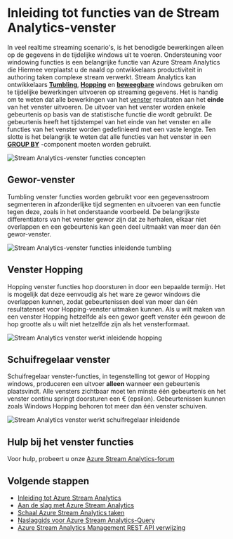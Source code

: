 <properties
    pageTitle="Inleiding tot functies van de Stream Analytics venster | Microsoft Azure"
    description="Meer informatie over de drie venster-functies in Stream Analytics (tumbling, hopping, schuiven)."
    keywords="tumbling venster venster hopping venster schuiven"
    documentationCenter=""
    services="stream-analytics"
    authors="jeffstokes72"
    manager="jhubbard"
    editor="cgronlun"
/>

<tags
    ms.service="stream-analytics"
    ms.devlang="na"
    ms.topic="article"
    ms.tgt_pltfrm="na"
    ms.workload="data-services"
    ms.date="09/26/2016"
    ms.author="jeffstok"
/>


# <a name="introduction-to-stream-analytics-window-functions"></a>Inleiding tot functies van de Stream Analytics-venster

In veel realtime streaming scenario's, is het benodigde bewerkingen alleen op de gegevens in de tijdelijke windows uit te voeren. Ondersteuning voor windowing functies is een belangrijke functie van Azure Stream Analytics die Hiermee verplaatst u de naald op ontwikkelaars productiviteit in authoring taken complexe stream verwerkt. Stream Analytics kan ontwikkelaars [**Tumbling**](https://msdn.microsoft.com/library/dn835055.aspx), [**Hopping**](https://msdn.microsoft.com/library/dn835041.aspx) en [**beweegbare**](https://msdn.microsoft.com/library/dn835051.aspx) windows gebruiken om te tijdelijke bewerkingen uitvoeren op streaming gegevens. Het is handig om te weten dat alle bewerkingen van het [venster](https://msdn.microsoft.com/library/dn835019.aspx) resultaten aan het **einde** van het venster uitvoeren. De uitvoer van het venster worden enkele gebeurtenis op basis van de statistische functie die wordt gebruikt. De gebeurtenis heeft het tijdstempel van het einde van het venster en alle functies van het venster worden gedefinieerd met een vaste lengte. Ten slotte is het belangrijk te weten dat alle functies van het venster in een [**GROUP BY**](https://msdn.microsoft.com/library/dn835023.aspx) -component moeten worden gebruikt.

![Stream Analytics-venster functies concepten](media/stream-analytics-window-functions/stream-analytics-window-functions-conceptual.png)

## <a name="tumbling-window"></a>Gewor-venster

Tumbling venster functies worden gebruikt voor een gegevensstroom segmenteren in afzonderlijke tijd segmenten en uitvoeren van een functie tegen deze, zoals in het onderstaande voorbeeld. De belangrijkste differentiators van het venster gewor zijn dat ze herhalen, elkaar niet overlappen en een gebeurtenis kan geen deel uitmaakt van meer dan één gewor-venster.

![Stream Analytics-venster functies inleidende tumbling](media/stream-analytics-window-functions/stream-analytics-window-functions-tumbling-intro.png)

## <a name="hopping-window"></a>Venster Hopping

Hopping venster functies hop doorsturen in door een bepaalde termijn. Het is mogelijk dat deze eenvoudig als het ware ze gewor windows die overlappen kunnen, zodat gebeurtenissen deel van meer dan één resultatenset voor Hopping-venster uitmaken kunnen. Als u wilt maken van een venster Hopping hetzelfde als een gewor geeft venster één gewoon de hop grootte als u wilt niet hetzelfde zijn als het vensterformaat. 

![Stream Analytics venster werkt inleidende hopping](media/stream-analytics-window-functions/stream-analytics-window-functions-hopping-intro.png)

## <a name="sliding-window"></a>Schuifregelaar venster

Schuifregelaar venster-functies, in tegenstelling tot gewor of Hopping windows, produceren een uitvoer **alleen** wanneer een gebeurtenis plaatsvindt. Alle vensters zichtbaar moet ten minste één gebeurtenis en het venster continu springt doorsturen een € (epsilon). Gebeurtenissen kunnen zoals Windows Hopping behoren tot meer dan één venster schuiven.

![Stream Analytics venster werkt schuifregelaar inleidende](media/stream-analytics-window-functions/stream-analytics-window-functions-sliding-intro.png)

## <a name="getting-help-with-window-functions"></a>Hulp bij het venster functies

Voor hulp, probeert u onze [Azure Stream Analytics-forum](https://social.msdn.microsoft.com/Forums/en-US/home?forum=AzureStreamAnalytics)

## <a name="next-steps"></a>Volgende stappen

- [Inleiding tot Azure Stream Analytics](stream-analytics-introduction.md)
- [Aan de slag met Azure Stream Analytics](stream-analytics-get-started.md)
- [Schaal Azure Stream Analytics taken](stream-analytics-scale-jobs.md)
- [Naslaggids voor Azure Stream Analytics-Query](https://msdn.microsoft.com/library/azure/dn834998.aspx)
- [Azure Stream Analytics Management REST API verwijzing](https://msdn.microsoft.com/library/azure/dn835031.aspx)
